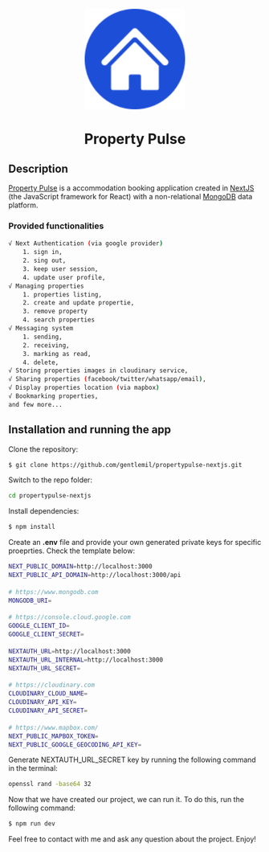 <p align="center">
    <img width="200" src="./assets//images/logo.png" alt="Property Pulse Logo">
</p>

<h1 align="center">Property Pulse</h1>

## Description

[Property Pulse](https://propertypulse-nextjs-mb.vercel.app/) is a accommodation booking application created in [NextJS](https://nextjs.org/) (the JavaScript framework for React) with a non-relational [MongoDB](https://www.mongodb.com/) data platform.

### Provided functionalities

```bash
√ Next Authentication (via google provider)
    1. sign in,
    2. sing out,
    3. keep user session,
    4. update user profile,
√ Managing properties
    1. properties listing,
    2. create and update propertie,
    3. remove property
    4. search properties
√ Messaging system
    1. sending,
    2. receiving,
    3. marking as read,
    4. delete,
√ Storing properties images in cloudinary service,
√ Sharing properties (facebook/twitter/whatsapp/email),
√ Display properties location (via mapbox)
√ Bookmarking properties,
and few more...
```

## Installation and running the app

Clone the repository:

```bash
$ git clone https://github.com/gentlemil/propertypulse-nextjs.git
```

Switch to the repo folder:

```bash
cd propertypulse-nextjs
```

Install dependencies:

```bash
$ npm install
```

Create an **.env** file and provide your own generated private keys for specific proeprties. Check the template below:

```bash
NEXT_PUBLIC_DOMAIN=http://localhost:3000
NEXT_PUBLIC_API_DOMAIN=http://localhost:3000/api

# https://www.mongodb.com
MONGODB_URI=

# https://console.cloud.google.com
GOOGLE_CLIENT_ID=
GOOGLE_CLIENT_SECRET=

NEXTAUTH_URL=http://localhost:3000
NEXTAUTH_URL_INTERNAL=http://localhost:3000
NEXTAUTH_URL_SECRET=

# https://cloudinary.com
CLOUDINARY_CLOUD_NAME=
CLOUDINARY_API_KEY=
CLOUDINARY_API_SECRET=

# https://www.mapbox.com/
NEXT_PUBLIC_MAPBOX_TOKEN=
NEXT_PUBLIC_GOOGLE_GEOCODING_API_KEY=

```

Generate NEXTAUTH_URL_SECRET key by running the following command in the terminal:

```bash
openssl rand -base64 32
```

Now that we have created our project, we can run it. To do this, run the following command:

```bash
$ npm run dev
```

Feel free to contact with me and ask any question about the project. Enjoy!
